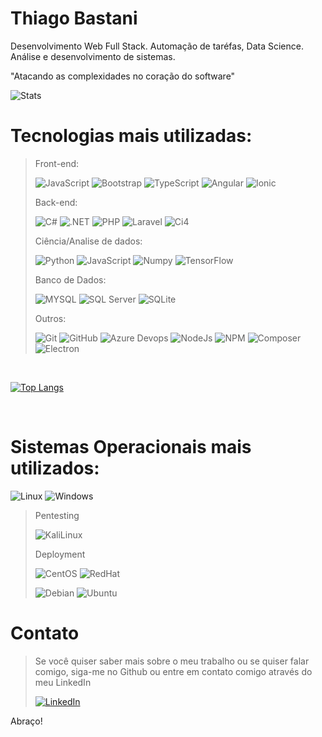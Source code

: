 
# Thiago Bastani

Desenvolvimento Web Full Stack. Automação de taréfas, Data Science. Análise e desenvolvimento de sistemas.

"Atacando as complexidades no coração do software"  

 
![Stats](https://github-readme-stats.vercel.app/api?username=Thiago-Bastani&theme=blue-green)

# Tecnologias mais utilizadas:

> Front-end:
> 
> ![JavaScript](https://img.shields.io/badge/JavaScript-F7DF1E?style=for-the-badge&logo=javascript&logoColor=black)
> ![Bootstrap](https://img.shields.io/badge/Bootstrap-563D7C?style=for-the-badge&logo=bootstrap&logoColor=white)
> ![TypeScript](https://img.shields.io/badge/TypeScript-007ACC?style=for-the-badge&logo=typescript&logoColor=white)
> ![Angular](https://img.shields.io/badge/Angular-DD0031?style=for-the-badge&logo=angular&logoColor=white)
> ![Ionic](https://img.shields.io/badge/Ionic-3880FF?style=for-the-badge&logo=ionic&logoColor=white)
> 
> Back-end:
> 
> ![C#](https://img.shields.io/badge/C%23-239120?style=for-the-badge&logo=c-sharp&logoColor=white)
> ![.NET](https://img.shields.io/badge/.NET-5C2D91?style=for-the-badge&logo=.net&logoColor=white)
> ![PHP](https://img.shields.io/badge/PHP-777BB4?style=for-the-badge&logo=php&logoColor=white)
> ![Laravel](https://img.shields.io/badge/Laravel-FF2D20?style=for-the-badge&logo=laravel&logoColor=white)
> ![Ci4](https://img.shields.io/badge/Codeigniter-EF4223?style=for-the-badge&logo=codeigniter&logoColor=white)
> 
> Ciência/Analise de dados:
> 
> ![Python](https://img.shields.io/badge/Python-3776AB?style=for-the-badge&logo=python&logoColor=white)
> ![JavaScript](https://img.shields.io/badge/JavaScript-F7DF1E?style=for-the-badge&logo=javascript&logoColor=black)
> ![Numpy](https://img.shields.io/badge/Numpy-777BB4?style=for-the-badge&logo=numpy&logoColor=white)
> ![TensorFlow](https://img.shields.io/badge/TensorFlow-FF6F00?style=for-the-badge&logo=tensorflow&logoColor=white)
> 
> Banco de Dados:
> 
> ![MYSQL](https://img.shields.io/badge/MySQL-00000F?style=for-the-badge&logo=mysql&logoColor=white)
> ![SQL Server](https://img.shields.io/badge/Microsoft_SQL_Server-CC2927?style=for-the-badge&logo=microsoft-sql-server&logoColor=white)
> ![SQLite](https://img.shields.io/badge/SQLite-07405E?style=for-the-badge&logo=sqlite&logoColor=white)
> 
> Outros:
> 
> ![Git](https://img.shields.io/badge/GIT-E44C30?style=for-the-badge&logo=git&logoColor=white)
> ![GitHub](https://img.shields.io/badge/GitHub-100000?style=for-the-badge&logo=github&logoColor=white)
> ![Azure Devops](https://img.shields.io/badge/Azure_DevOps-0078D7?style=for-the-badge&logo=azure-devops&logoColor=white) 
> ![NodeJs](https://img.shields.io/badge/Node.js-43853D?style=for-the-badge&logo=node.js&logoColor=white)
> ![NPM](https://img.shields.io/badge/npm-CB3837?style=for-the-badge&logo=npm&logoColor=white)
> ![Composer](https://img.shields.io/badge/Composer-885630?style=for-the-badge&logo=Composer&logoColor=white)
> ![Electron](https://img.shields.io/badge/Electron-2B2E3A?style=for-the-badge&logo=electron&logoColor=9FEAF9)

<br>

[![Top Langs](https://github-readme-stats.vercel.app/api/top-langs/?username=Thiago-Bastani&layout=compact&theme=blue-green&hide=VBA,SCSS)](https://github.com/anuraghazra/github-readme-stats)

<br>

# Sistemas Operacionais mais utilizados:

![Linux](https://img.shields.io/badge/Linux-FCC624?style=for-the-badge&logo=linux&logoColor=black)
![Windows](https://img.shields.io/badge/Windows-0078D6?style=for-the-badge&logo=windows&logoColor=white)

>  Pentesting
> 
> ![KaliLinux](https://img.shields.io/badge/Kali_Linux-557C94?style=for-the-badge&logo=kali-linux&logoColor=white)
>
> Deployment
> 
> ![CentOS](https://img.shields.io/badge/Cent%20OS-262577?style=for-the-badge&logo=CentOS&logoColor=white)
> ![RedHat](https://img.shields.io/badge/Red%20Hat-EE0000?style=for-the-badge&logo=redhat&logoColor=white)
>
> ![Debian](https://img.shields.io/badge/Debian-A81D33?style=for-the-badge&logo=debian&logoColor=white)
> ![Ubuntu](https://img.shields.io/badge/Ubuntu-E95420?style=for-the-badge&logo=ubuntu&logoColor=white)

# Contato

>Se você quiser saber mais sobre o meu trabalho ou se quiser falar comigo, siga-me no Github ou entre em contato comigo através do meu LinkedIn
>
>[![LinkedIn](https://img.shields.io/badge/LinkedIn-0077B5?style=for-the-badge&logo=linkedin&logoColor=white)](https://www.linkedin.com/in/thiago-bastani/)

Abraço!
